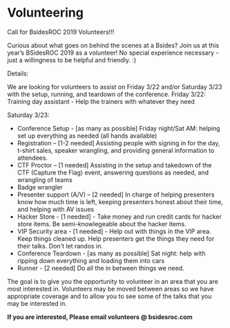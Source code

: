 # Volunteering

Call for BsidesROC 2019 Volunteers!!!

Curious about what goes on behind the scenes at a Bsides?  Join us at this year’s BSidesROC 2019 as a volunteer!  No special experience necessary - just a willingness to be helpful and friendly.  :)


Details:

We are looking for volunteers to assist on Friday 3/22 and/or Saturday 3/23 with the setup, running, and teardown of the conference. 
Friday 3/22: 
Training day assistant - Help the trainers with whatever they need

Saturday 3/23:
* Conference Setup - [as many as possible] Friday night/Sat AM: helping set up everything as needed (all hands available)
* Registration – [1-2 needed] Assisting people with signing in for the day, t-shirt sales, speaker wrangling, and providing general information to attendees.
* CTF Proctor – [1 needed] Assisting in the setup and takedown of the CTF (Capture the Flag) event, answering questions as needed, and wrangling of teams
* Badge wrangler 
* Presenter support (A/V) – [2 needed] In charge of helping presenters know how much time is left, keeping presenters honest about their time, and helping with AV issues
* Hacker Store - [1 needed] - Take money and run credit cards for hacker store items. Be semi-knowlegeable about the hacker items.
* VIP Security area - [1 needed] - Help out with things in the VIP area. Keep things cleaned up. Help presenters get the things they need for their talks. Don't let randos in.
* Conference Teardown - [as many as possible] Sat night: help with ripping down everything and loading them into cars 
* Runner - [2 needed] Do all the in between things we need.

The goal is to give you the opportunity to volunteer in an area that you are most interested in.  Volunteers may be moved between areas so we have appropriate coverage and to allow you to see some of the talks that you may be interested in.

**If you are interested, Please email volunteers @ bsidesroc.com**
